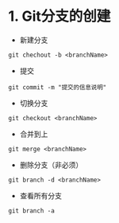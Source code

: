# 1. Git分支的创建
- 新建分支
```
git chechout -b <branchName>
```

- 提交
```
git commit -m "提交的信息说明"
```

- 切换分支
```
git checkout <branchName>
```

- 合并到<branchName>上
```
git merge <branchName>
```

- 删除分支（非必须）
```
git branch -d <branchName>
```

- 查看所有分支
```
git branch -a
```